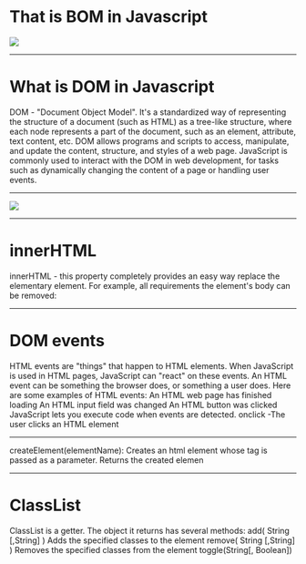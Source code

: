 # That is BOM in Javascript
![](https://files.codingninjas.in/article_images/javascript-bom-0-1637751814.webp)
___
# What is DOM in Javascript

DOM - "Document Object Model". It's a standardized way of representing the structure of a document
(such as HTML) as a tree-like structure, where each node represents a part of the document, such as an
element, attribute, text content, etc. DOM allows programs and scripts to access, manipulate, and
update the content, structure, and styles of a web page. JavaScript is commonly used to interact with
the DOM in web development, for tasks such as dynamically changing the content of a page or handling
user events.
___
![](https://content.codecademy.com/practice/art-for-practice/dom-nodes.png)
___
# innerHTML
innerHTML - this property completely provides an easy way
replace the elementary element. For example, all requirements
the element's body can be removed:
___
# DOM events
HTML events are "things" that happen to HTML elements.
When JavaScript is used in HTML pages, JavaScript can "react" on these events.
An HTML event can be something the browser does, or
something a user does.
Here are some examples of HTML events:
An HTML web page has finished loading
An HTML input field was changed
An HTML button was clicked
JavaScript lets you execute code when events are detected.
onclick -The user clicks an HTML element
___
 createElement(elementName): Creates an html element whose tag is
passed as a parameter. Returns the created elemen
____
# ClassList
ClassList is a getter. The object it returns has several methods:
add( String [,String] )
Adds the specified classes to the element
remove( String [,String] )
Removes the specified classes from the element
toggle(String[, Boolean])